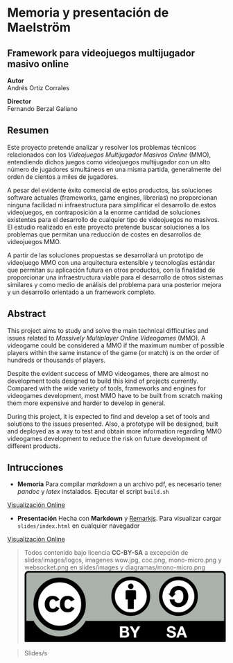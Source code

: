 Memoria y presentación de Maelström
================================

## Framework para videojuegos multijugador masivo online

**Autor**    
Andrés Ortiz Corrales

**Director**   
Fernando Berzal Galiano

## Resumen
Este proyecto pretende analizar y resolver los problemas técnicos relacionados con los _Videojuegos Multijugador Masivos Online_ (MMO), entendiendo dichos juegos como videojuegos multijugador con un alto número de jugadores simultáneos en una misma partida, generalmente del orden de cientos a miles de jugadores.

A pesar del evidente éxito comercial de estos productos, las soluciones software actuales (frameworks, game engines, librerías) no proporcionan ninguna facilidad ni infraestructura para simplificar el desarrollo de estos videojuegos, en contraposición a la enorme cantidad de soluciones existentes para el desarrollo de cualquier tipo de videojuegos no masivos. El estudio realizado en este proyecto pretende buscar soluciones a los problemas que permitan una reducción de costes en desarrollos de videojuegos MMO.

A partir de las soluciones propuestas se desarrollará un prototipo de videojuego MMO con una arquitectura extensible y tecnologías estándar que permitan su aplicación futura en otros productos, con la finalidad de proporcionar una infraestructura viable para el desarrollo de otros sistemas similares y como medio de análisis del problema para una posterior mejora y un desarrollo orientado a un framework completo.


## Abstract
This project aims to study and solve the main technical difficulties and issues related to _Massively Multiplayer Online Videogames_ (MMO). A videogame could be considered a MMO if the maximum number of possible players within the same instance of the game (or match) is on the order of hundreds or thousands of players.

Despite the evident success of MMO videogames, there are almost no development tools designed to build this kind of projects currently. Compared with the wide variety of tools, frameworks and engines for videogames development, most MMO have to be built from scratch making them more expensive and harder to develop in general.

During this project, it is expected to find and develop a set of tools and solutions to the issues presented. Also, a prototype will be designed, built and deployed as a way to test and obtain more information regarding MMO videogames development to reduce the risk on future development of different products.


## Intrucciones

* **Memoria**
Para compilar _markdown_ a un archivo pdf, es necesario tener _pandoc_ y _latex_ instalados. Ejecutar el script `build.sh`

[Visualización Online](https://cdn.rawgit.com/demiurgosoft/maelstrom/master/memoria/memoria.pdf)

* **Presentación**
Hecha con **Markdown** y [Remarkjs](https://github.com/gnab/remark). Para visualizar cargar `slides/index.html` en cualquier navegador

[Visualización Online](https://rawgit.com/demiurgosoft/maelstrom/master/memoria/slides/index.html)



> Todos contenido bajo licencia **CC-BY-SA** a excepción de slides/images/logos, imagenes wow.jpg, coc.png, mono-micro.png y websocket.png en slides/images y diagramas/mono-micro.png
>![](cc-by-sa.png)


>Slides/s 
